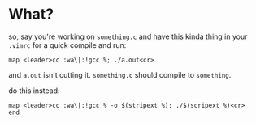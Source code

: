 # What?

so, say you're working on `something.c` and have this kinda thing in your `.vimrc` for a quick compile and run:

```vim
map <leader>cc :wa\|:!gcc %; ./a.out<cr>
```

and `a.out` isn't cutting it. `something.c` should compile to `something`.

do this instead:

```vim
map <leader>cc :wa\|:!gcc % -o $(stripext %); ./$(scripext %)<cr>
end
```

